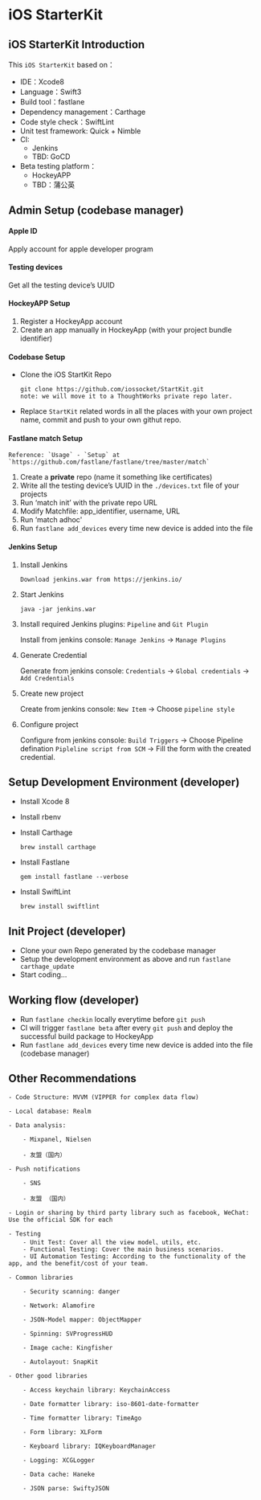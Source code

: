 # iOS StarterKit

## iOS StarterKit Introduction
This `iOS StarterKit` based on：

* IDE：Xcode8
* Language：Swift3
* Build tool：fastlane
* Dependency management：Carthage
* Code style check：SwiftLint
* Unit test framework: Quick + Nimble
* CI:
    - Jenkins
    - TBD: GoCD
* Beta testing platform：
    - HockeyAPP
    - TBD：蒲公英

## Admin Setup (codebase manager)

#### Apple ID
   Apply account for apple developer program

#### Testing devices
   Get all the testing device’s UUID

#### HockeyAPP Setup
   1. Register a HockeyApp account
   2. Create an app manually in HockeyApp (with your project bundle identifier)

#### Codebase Setup
* Clone the iOS StartKit Repo

	```
	git clone https://github.com/iossocket/StartKit.git
	note: we will move it to a ThoughtWorks private repo later.
	```
* Replace `StartKit` related words in all the places with your own project name, commit and push to your own githut repo.

#### Fastlane match Setup

```
Reference: `Usage` - `Setup` at `https://github.com/fastlane/fastlane/tree/master/match`
```

   1. Create a **private** repo (name it something like certificates)
   2. Write all the testing device’s UUID in the `./devices.txt` file of your projects
   3. Run ‘match init’ with the private repo URL
   4. Modify Matchfile: app_identifier, username, URL
   5. Run ‘match adhoc'
   6. Run `fastlane add_devices` every time new device is added into the file

#### Jenkins Setup

1. Install Jenkins

	```
	Download jenkins.war from https://jenkins.io/
	```

2. Start Jenkins

	```
	java -jar jenkins.war
	```

3. Install required Jenkins plugins: `Pipeline` and `Git Plugin`

	Install from jenkins console: `Manage Jenkins` -> `Manage Plugins`

4. Generate Credential

	Generate from jenkins console: `Credentials` -> `Global credentials` -> `Add Credentials`

5. Create new project

	Create from jenkins console: `New Item` -> Choose `pipeline style`

6. Configure project

	Configure from jenkins console: `Build Triggers` -> Choose Pipeline defination `Pipleline script from SCM` -> Fill the form with the created credential.


## Setup Development Environment (developer)

* Install Xcode 8
* Install rbenv
* Install Carthage

	```
	brew install carthage
	```
* Install Fastlane

	```
	gem install fastlane --verbose
	```
* Install SwiftLint

	```
	brew install swiftlint
	```

## Init Project (developer)
* Clone your own Repo generated by the codebase manager
* Setup the development environment as above and run `fastlane carthage_update`
* Start coding... 

## Working flow (developer)
* Run `fastlane checkin` locally everytime before `git push`
* CI will trigger `fastlane beta` after every `git push` and deploy the successful build package to HockeyApp
* Run `fastlane add_devices` every time new device is added into the file (codebase manager)





## Other Recommendations

```
- Code Structure: MVVM (VIPPER for complex data flow)

- Local database: Realm

- Data analysis:

    - Mixpanel, Nielsen

    - 友盟（国内）

- Push notifications

    - SNS

    - 友盟 （国内）

- Login or sharing by third party library such as facebook, WeChat: Use the official SDK for each

- Testing
    - Unit Test: Cover all the view model、utils, etc.
    - Functional Testing: Cover the main business scenarios.
    - UI Automation Testing: According to the functionality of the app, and the benefit/cost of your team.

- Common libraries

    - Security scanning: danger

    - Network: Alamofire

    - JSON-Model mapper: ObjectMapper

    - Spinning: SVProgressHUD

    - Image cache: Kingfisher

    - Autolayout: SnapKit

- Other good libraries

    - Access keychain library: KeychainAccess

    - Date formatter library: iso-8601-date-formatter

    - Time formatter library: TimeAgo

    - Form library: XLForm

    - Keyboard library: IQKeyboardManager

    - Logging: XCGLogger

    - Data cache: Haneke

    - JSON parse: SwiftyJSON
```

